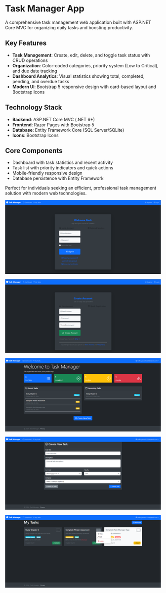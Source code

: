 # Task Manager App

A comprehensive task management web application built with ASP.NET Core MVC for organizing daily tasks and boosting productivity.

## Key Features

- **Task Management**: Create, edit, delete, and toggle task status with CRUD operations
- **Organization**: Color-coded categories, priority system (Low to Critical), and due date tracking
- **Dashboard Analytics**: Visual statistics showing total, completed, pending, and overdue tasks
- **Modern UI**: Bootstrap 5 responsive design with card-based layout and Bootstrap Icons

## Technology Stack

- **Backend**: ASP.NET Core MVC (.NET 6+)
- **Frontend**: Razor Pages with Bootstrap 5
- **Database**: Entity Framework Core (SQL Server/SQLite)
- **Icons**: Bootstrap Icons

## Core Components

- Dashboard with task statistics and recent activity
- Task list with priority indicators and quick actions
- Mobile-friendly responsive design
- Database persistence with Entity Framework

Perfect for individuals seeking an efficient, professional task management solution with modern web technologies.

![Login Page](images/login.png)

![Register Page](images/register.png)

![Dashboard](images/dashboard.png)

![Create Task](images/create%20task.png)

![Tasks](images/my%20tasks.png)
